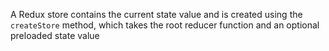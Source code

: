 A Redux store contains the current state value and is created using the `createStore` method, which takes the root reducer function and an optional preloaded state value
